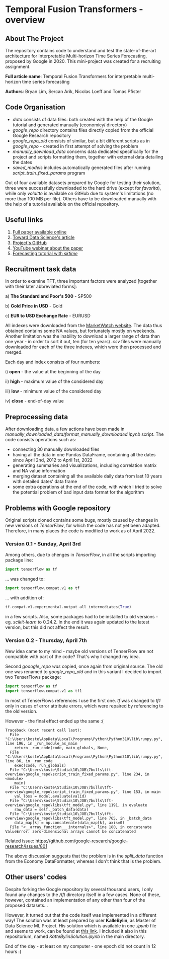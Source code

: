 # Temporal Fusion Transformers - overview
## About The Project
The repository contains code to understand and test the state-of-the-art architecture for Interpretable Multi-horizon Time Series Forecasting, proposed by Google in 2020. This mini-project was created for a recruiting assignment.

**Full article name**: Temporal Fusion Transformers for interpretable multi-horizon time series forecasting

**Authors**: Bryan Lim, Sercan Arik, Nicolas Loeff and Tomas Pfister

## Code Organisation
- *data* consists of data files: both created with the help of the Google tutorial and generated manually (economicy/ directory)
- *google_repo* directory contains files directly copied from the official Google Research repository
- *google_repo_old* consists of similar, but a bit different scripts as in *google_repo* - created in first attempt of solving the problem
- *manually_download_data* concerns data dedicated specifically for the project and scripts formatting them, together with external data detailing the dates
- *saved_models* includes automatically generated files after running *script_train_fixed_params* program

Out of four available datasets prepared by Google for testing their solution, three were successfully downloaded to the hard drive (except for *favorita*), while only *volaitte* is available on GitHub due to system's limitations (no more than 100 MB per file). Others have to be downloaded manually with the help of a tutorial available on the official repository.

## Useful links
1. [Full paper available online](https://arxiv.org/pdf/1912.09363.pdf)
2. [Toward Data Science's article](https://towardsdatascience.com/temporal-fusion-transformer-googles-model-for-interpretable-time-series-forecasting-5aa17beb621)
3. [Project's GitHub](https://github.com/google-research/google-research/tree/master/tft)
4. [YouTube webinar about the paper](https://www.youtube.com/watch?v=M7O4VqRf8s4)
5. [Forecasting tutorial with *sktime*](https://www.sktime.org/en/stable/examples/01_forecasting.html)

## Recruitment task data

In order to examine TFT, three important factors were analyzed [together with their later abbreviated forms]:

a) **The Standard and Poor's 500** - SP500

b) **Gold Price in USD** - Gold

c) **EUR to USD Exchange Rate** - EURUSD

All indexes were downloaded from the [MarketWatch website](https://www.marketwatch.com/). The data thus obtained contains some NA values, but fortunately mostly on weekends. Another limitation was the inability to download a larger range of data than one year - in order to sort it out, ten (for ten years) *.csv* files were manually downloaded for each of the three indexes, which were then processed and merged.

Each day and index consists of four numbers:

i) **open** - the value at the beginning of the day

ii) **high** - maximum value of the considered day

iii) **low** - minimum value of the considered day

iv) **close** - end-of-day value

## Preprocessing data

After downloading data, a few actions have been made in *manually_downloaded_data/format_manually_downloaded.ipynb* script. The code consists operations such as:
- connecting 30 manually downloaded files 
- having all the data in one Pandas DataFrame, containing all the dates since April 2nd, 2012 to April 1st, 2022
- generating summaries and visualizations, including correlation matrix and NA value information
- merging dataset containing all the available daily data from last 10 years with detailed dates' data frame
- some extra operations at the end of the code, with which I tried to solve the potential problem of bad input data format for the algorithm

## Problems with Google repository
Original scripts cloned contains some bugs, mostly caused by changes in new versions of *TensorFlow*, for which the code has not yet been adapted. Therefore, in many places the code is modified to work as of April 2022.

### Version 0.1 - Sunday, April 3rd

Among others, due to chenges in *TensorFlow*, in all the scripts importing package line:

```py
import tensorflow as tf
```

... was changed to:

```py
import tensorflow.compat.v1 as tf
```

... with addition of:

```py
tf.compat.v1.experimental.output_all_intermediates(True)
```

in a few scripts. Also, some packages had to be installed to old versions - eg. *scikit-learn* to 0.24.2. In the end it was again updated to the latest version, but this did not affect the result.

### Version 0.2 - Thursday, April 7th

New idea came to my mind - maybe old versions of TenserFlow are not compatible with part of the code? That's why I changed my idea.

Second *gooogle_repo was* copied, once again from original source. The old one was renamed to *google_repo_old* and in this variant I decided to import two TenserFlows package:

```py
import tensorflow as tf
import tensorflow.compat.v1 as tf1
```

In most of TenserFlows references I use the first one. *tf* was changed to *tf1* only in cases of error attribute errors, which were repaired by referencing to the old version.

However - the final effect ended up the same :(

```console
Traceback (most recent call last):
  File "C:\Users\koste\AppData\Local\Programs\Python\Python310\lib\runpy.py", line 196, in _run_module_as_main
    return _run_code(code, main_globals, None,
  File "C:\Users\koste\AppData\Local\Programs\Python\Python310\lib\runpy.py", line 86, in _run_code
    exec(code, run_globals)
  File "C:\Users\koste\Studia\10\JOB\7bulls\tft-overview\google_repo\script_train_fixed_params.py", line 234, in <module>
    main(
  File "C:\Users\koste\Studia\10\JOB\7bulls\tft-overview\google_repo\script_train_fixed_params.py", line 153, in main
    val_loss = model.evaluate(valid)
  File "C:\Users\koste\Studia\10\JOB\7bulls\tft-overview\google_repo\libs\tft_model.py", line 1191, in evaluate
    raw_data = self._batch_data(data)
  File "C:\Users\koste\Studia\10\JOB\7bulls\tft-overview\google_repo\libs\tft_model.py", line 765, in _batch_data
    data_map[k] = np.concatenate(data_map[k], axis=0)
  File "<__array_function__ internals>", line 180, in concatenate
ValueError: zero-dimensional arrays cannot be concatenated
```

Related issue: https://github.com/google-research/google-research/issues/801

The above discussion suggests that the problem is in the *split_data* function from the Economy DataFormatter, whereas I don't think that is the problem.

## Other users' codes

Despite forking the Google repository by several thousand users, I only found any changes to the */tft* directory itself in a few cases. None of these, however, contained an implementation of any other than four of the proposed datasets...

However, it turned out that the code itself was implemented in a different way! The solution was at least prepared by user **KalleBylin**, as Master of Data Science ML Project. His solution which is available in one *.ipynb* file and seems to work, can be found at [this link](https://github.com/KalleBylin/temporal-fusion-transformers). I included it also in this repositorium, named *KatteBylinSolution.ipynb* in the main directory.

End of the day - at least on my computer - one epoch did not count in 12 hours :(
